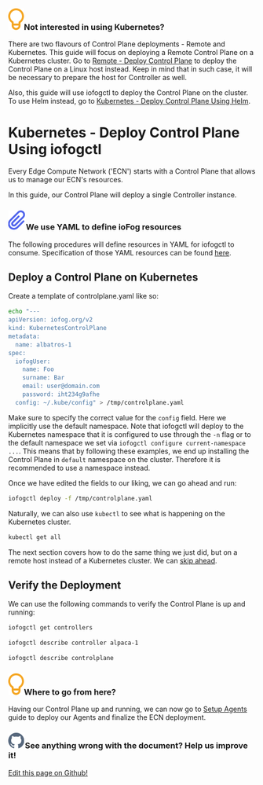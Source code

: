 <aside class="notifications tip">
  <h3><img src="/images/icos/ico-tip.svg" alt="">Not interested in using Kubernetes?</h3>
  <p>There are two flavours of Control Plane deployments - Remote and Kubernetes. This guide will focus on deploying a Remote Control Plane on a Kubernetes cluster. Go to <a href="remote-control-plane.html">Remote - Deploy Control Plane</a> to deploy the Control Plane on a Linux host instead. Keep in mind that in such case, it will be necessary to prepare the host for Controller as well.</p>
  <p>Also, this guide will use iofogctl to deploy the Control Plane on the cluster. To use Helm instead, go to <a href="kubernetes-helm.html"> Kubernetes - Deploy Control Plane Using Helm</a>.</p>
</aside>

# Kubernetes - Deploy Control Plane Using iofogctl

Every Edge Compute Network ('ECN') starts with a Control Plane that allows us to manage our ECN's resources.

In this guide, our Control Plane will deploy a single Controller instance.

<aside class="notifications note">
  <h3><img src="/images/icos/ico-note.svg" alt="">We use YAML to define ioFog resources</h3>
  <p>The following procedures will define resources in YAML for iofogctl to consume. Specification of those YAML resources can be found <a href=../reference-iofogctl/reference-control-plane.html>here</a>.</p>
</aside>

## Deploy a Control Plane on Kubernetes

Create a template of controlplane.yaml like so:

```bash
echo "---
apiVersion: iofog.org/v2
kind: KubernetesControlPlane
metadata:
  name: albatros-1
spec:
  iofogUser:
    name: Foo
    surname: Bar
    email: user@domain.com
    password: iht234g9afhe
  config: ~/.kube/config" > /tmp/controlplane.yaml
```

Make sure to specify the correct value for the `config` field. Here we implicitly use the default namespace. Note that iofogctl will deploy to the Kubernetes namespace that it is configured to use through the `-n` flag or to the default namespace we set via `iofogctl configure current-namespace ...`. This means that by following these examples, we end up installing the Control Plane in `default` namespace on the cluster. Therefore it is recommended to use a namespace instead.

Once we have edited the fields to our liking, we can go ahead and run:

```bash
iofogctl deploy -f /tmp/controlplane.yaml
```

Naturally, we can also use `kubectl` to see what is happening on the Kubernetes cluster.

```bash
kubectl get all
```

The next section covers how to do the same thing we just did, but on a remote host instead of a Kubernetes cluster. We can <a href=#verify-the-deployment>skip ahead</a>.

## Verify the Deployment

We can use the following commands to verify the Control Plane is up and running:

```bash
iofogctl get controllers
```

```bash
iofogctl describe controller alpaca-1
```

```bash
iofogctl describe controlplane
```

<aside class="notifications tip">
  <h3><img src="/images/icos/ico-tip.svg" alt="">Where to go from here?</h3>
  <p>Having our Control Plane up and running, we can now go to <a href="setup-your-agents.html">Setup Agents</a> guide to deploy our Agents and finalize the ECN deployment.</p>
</aside>

<aside class="notifications contribute">
  <h3><img src="/images/icos/ico-github.svg" alt="">See anything wrong with the document? Help us improve it!</h3>
  <a href="https://github.com/eclipse-iofog/iofog.org/edit/develop/content/docs/2.1/platform-deployment/kubernetes-iofogctl.md"
    target="_blank">
    <p>Edit this page on Github!</p>
  </a>
</aside>
